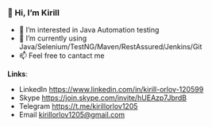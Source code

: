 ### 👋 Hi, I’m Kirill
- 👀 I’m interested in Java Automation testing
- 💫 I’m currently using Java/Selenium/TestNG/Maven/RestAssured/Jenkins/Git
- 📫 Feel free to cantact me

**Links**:
- LinkedIn
https://www.linkedin.com/in/kirill-orlov-120599
- Skype
https://join.skype.com/invite/hUEAzp7JbrdB
- Telegram
https://t.me/kirillorlov1205
- Email 
kirillorlov1205@gmail.com
